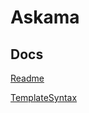 # Askama

## Docs
[Readme](https://github.com/rinja-rs/askama/blob/main/README.md)

[TemplateSyntax](https://rinja-rs.github.io/askama/template_syntax.html)
